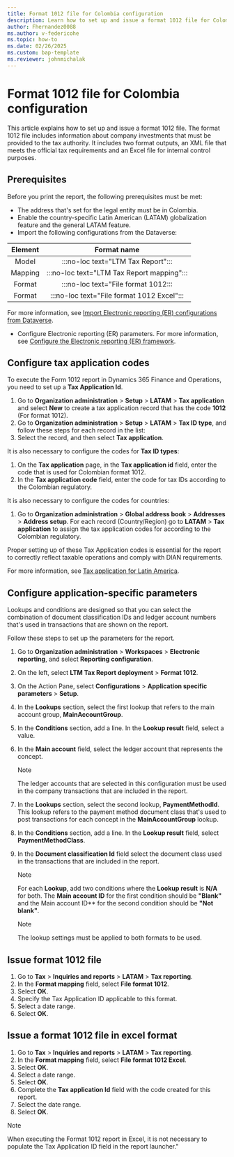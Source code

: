 ```yaml
---
title: Format 1012 file for Colombia configuration
description: Learn how to set up and issue a format 1012 file for Colombia, including an outline on configuring application-specific parameters.
author: Fhernandez0088
ms.author: v-federicohe
ms.topic: how-to
ms.date: 02/26/2025
ms.custom: bap-template
ms.reviewer: johnmichalak
---
```


# Format 1012 file for Colombia configuration

This article explains how to set up and issue a format 1012 file. The format 1012 file includes information about company investments that must be provided to the tax authority. It includes two format outputs, an XML file that meets the official tax requirements and an Excel file for internal control purposes.

## Prerequisites

Before you print the report, the following prerequisites must be met:

- The address that's set for the legal entity must be in Colombia.
- Enable the country-specific Latin American (LATAM) globalization feature and the general LATAM feature.
- Import the following configurations from the Dataverse:

| Element |                    Format name                    |
|:-------:|:-------------------------------------------------:|
| Model   |:::no-loc text="LTM Tax Report":::                 |
| Mapping | :::no-loc text="LTM Tax Report mapping":::|
| Format  | :::no-loc text="File format 1012:::      |
| Format  | :::no-loc text="File format 1012 Excel":::  |

For more information, see [Import Electronic reporting (ER) configurations from Dataverse](../global/workspace/gsw-import-er-config-dataverse.md).

- Configure Electronic reporting (ER) parameters. For more information, see [Configure the Electronic reporting (ER) framework](../../../fin-ops-core/dev-itpro/analytics/electronic-reporting-er-configure-parameters.md).

## Configure tax application codes

To execute the Form 1012 report in Dynamics 365 Finance and Operations, you need to set up a **Tax Application Id**.

1. Go to **Organization administration** \> **Setup** \> **LATAM** \> **Tax application** and select **New** to create a tax application record that has the code **1012** (For format 1012). 
1. Go to **Organization administration** \> **Setup** \> **LATAM** \> **Tax ID type**, and follow these steps for each record in the list:
1. Select the record, and then select **Tax application**.

It is also necessary to configure the codes for **Tax ID types**:

1. On the **Tax application** page, in the **Tax application id** field, enter the code that is used for Colombian format 1012.
1. In the **Tax application code** field, enter the code for tax IDs according to the Colombian regulatory.

It is also necessary to configure the codes for countries:

1. Go to **Organization administration** \> **Global address book** \> **Addresses** \> **Address setup**. For each record (Country/Region) go to **LATAM** \> **Tax application** to assign the tax application codes for according to the Colombian regulatory.

Proper setting up of these Tax Application codes is essential for the report to correctly reflect taxable operations and comply with DIAN requirements.

For more information, see [Tax application for Latin America](../ltm-core-tax-application.md).

## Configure application-specific parameters

Lookups and conditions are designed so that you can select the combination of document classification IDs and ledger account numbers that's used in transactions that are shown on the report.

Follow these steps to set up the parameters for the report.

1. Go to **Organization administration** \> **Workspaces** \> **Electronic reporting**, and select **Reporting configuration**.
2. On the left, select **LTM Tax Report deployment** \> **Format 1012**.
3. On the Action Pane, select **Configurations** \> **Application specific parameters** \> **Setup**.
4. In the **Lookups** section, select the first lookup that refers to the main account group, **MainAccountGroup**.
5. In the **Conditions** section, add a line. In the **Lookup result** field, select a value.
6. In the **Main account** field, select the ledger account that represents the concept.

    > [!NOTE]
    > The ledger accounts that are selected in this configuration must be used in the company transactions that are included in the report.

8. In the **Lookups** section, select the second lookup, **PaymentMethodId**. This lookup refers to the payment method document class that's used to post transactions for each concept in the **MainAccountGroup** lookup.
9. In the **Conditions** section, add a line. In the **Lookup result** field, select **PaymentMethodClass**.
10. In the **Document classification Id** field select the document class used in the transactions that are included in the report.

    > [!NOTE]
    > For each **Lookup**, add two conditions where the **Lookup result** is **N/A** for both. The **Main account ID** for the first condition should be **"Blank"** and the Main account ID** for the second condition should be **"Not blank"**. 

    > [!NOTE]
    > The lookup settings must be applied to both formats to be used.

## Issue format 1012 file

1. Go to **Tax** \> **Inquiries and reports** \> **LATAM** \> **Tax reporting**.
2. In the **Format mapping** field, select **File format 1012**.
3. Select **OK**.
4. Specify the Tax Application ID applicable to this format.
5. Select a date range.
6. Select **OK**.

## Issue a format 1012 file in excel format
1. Go to **Tax** \> **Inquiries and reports** \> **LATAM** \> **Tax reporting**.
2. In the **Format mapping** field, select **File format 1012 Excel**.
3. Select **OK**.
4. Select a date range.
5. Select **OK**.
6. Complete the **Tax application Id** field with the code created for this report.
7. Select the date range. 
8. Select **OK**.

> [!NOTE]
> When executing the Format 1012 report in Excel, it is not necessary to populate the Tax Application ID field in the report launcher."

